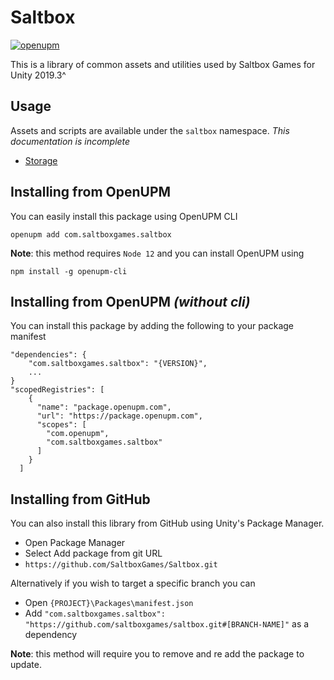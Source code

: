 # Saltbox
[![openupm](https://img.shields.io/npm/v/com.saltboxgames.saltbox?label=openupm&registry_uri=https://package.openupm.com)](https://openupm.com/packages/com.saltboxgames.saltbox/)

This is a library of common assets and utilities used by Saltbox Games for Unity 2019.3^ 

## Usage
Assets and scripts are available under the `saltbox` namespace.
*This documentation is incomplete*
- [Storage](./Storage)

## Installing from **OpenUPM**
You can easily install this package using OpenUPM CLI
```
openupm add com.saltboxgames.saltbox
```
**Note**: 
this method requires `Node 12` and you can install OpenUPM using 
```
npm install -g openupm-cli
```

## Installing from **OpenUPM** _(without cli)_
You can install this package by adding the following to your package manifest
```
"dependencies": {
    "com.saltboxgames.saltbox": "{VERSION}",
    ...
}
"scopedRegistries": [
    {
      "name": "package.openupm.com",
      "url": "https://package.openupm.com",
      "scopes": [
        "com.openupm",
        "com.saltboxgames.saltbox"
      ]
    }
  ]
```

## Installing from **GitHub**
You can also install this library from GitHub using Unity's Package Manager.
- Open Package Manager
- Select Add package from git URL
- `https://github.com/SaltboxGames/Saltbox.git`

Alternatively if you wish to target a specific branch you can
- Open `{PROJECT}\Packages\manifest.json`
- Add  `"com.saltboxgames.saltbox": "https://github.com/saltboxgames/saltbox.git#[BRANCH-NAME]"` 
    as a dependency

**Note**: 
this method will require you to remove and re add the package to update.

